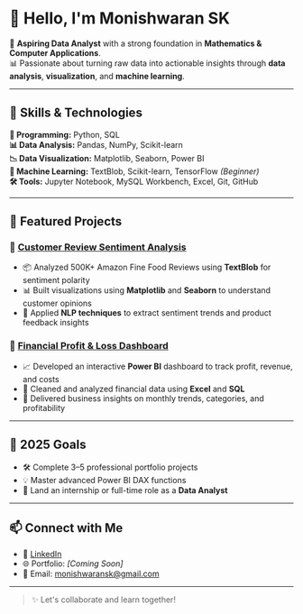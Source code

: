 # 👋 Hello, I'm Monishwaran SK

🚀 **Aspiring Data Analyst** with a strong foundation in **Mathematics & Computer Applications**.  
📊 Passionate about turning raw data into actionable insights through **data analysis**, **visualization**, and **machine learning**.

---

## 🧠 Skills & Technologies

**📌 Programming:** Python, SQL  
**📊 Data Analysis:** Pandas, NumPy, Scikit-learn  
**📉 Data Visualization:** Matplotlib, Seaborn, Power BI  
**🤖 Machine Learning:** TextBlob, Scikit-learn, TensorFlow *(Beginner)*    
**🛠 Tools:** Jupyter Notebook, MySQL Workbench, Excel, Git, GitHub

---

## 🚀 Featured Projects

### 🔹 [Customer Review Sentiment Analysis](https://github.com/Monishwaran-sk/customer-review-sentiment-dashboard)
- 📦 Analyzed 500K+ Amazon Fine Food Reviews using **TextBlob** for sentiment polarity  
- 📊 Built visualizations using **Matplotlib** and **Seaborn** to understand customer opinions  
- 🧠 Applied **NLP techniques** to extract sentiment trends and product feedback insights

### 🔹 [Financial Profit & Loss Dashboard](https://github.com/Monishwaran-sk/financial-profit-loss-dashboard)
- 📈 Developed an interactive **Power BI** dashboard to track profit, revenue, and costs  
- 📑 Cleaned and analyzed financial data using **Excel** and **SQL**  
- 📌 Delivered business insights on monthly trends, categories, and profitability

---

## 🎯 2025 Goals
- 🛠 Complete 3–5 professional portfolio projects  
- 💡 Master advanced Power BI DAX functions  
- 💼 Land an internship or full-time role as a **Data Analyst**

---

## 📫 Connect with Me

- 🔗 [LinkedIn](https://www.linkedin.com/in/monishwaran-s-k-a85976318/)
- 🌐 Portfolio: *[Coming Soon]*  
- 📧 Email: monishwaransk@gmail.com

---

> ✨ Let's collaborate and learn together!
